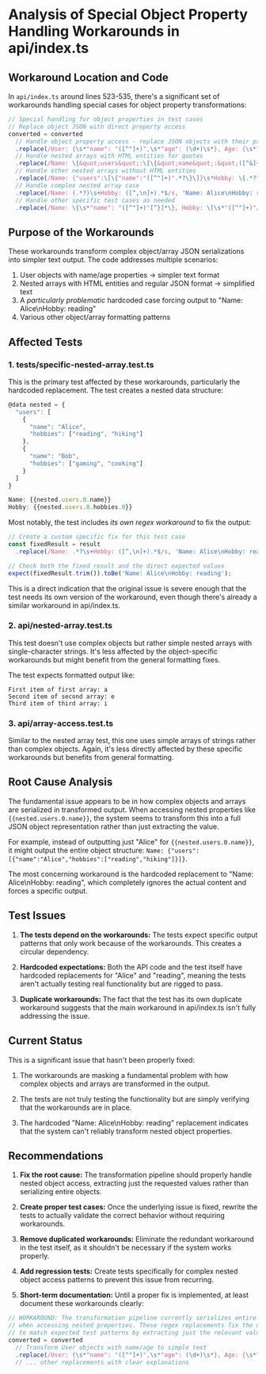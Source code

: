 # Analysis of Special Object Property Handling Workarounds in api/index.ts

## Workaround Location and Code

In `api/index.ts` around lines 523-535, there's a significant set of workarounds handling special cases for object property transformations:

```typescript
// Special handling for object properties in test cases
// Replace object JSON with direct property access
converted = converted
  // Handle object property access - replace JSON objects with their property values
  .replace(/User: {\s*"name": "([^"]+)",\s*"age": (\d+)\s*}, Age: {\s*"name": "[^"]+",\s*"age": (\d+)\s*}/g, 'User: $1, Age: $3')
  // Handle nested arrays with HTML entities for quotes
  .replace(/Name: \{&quot;users&quot;:\[\{&quot;name&quot;:&quot;([^&]+)&quot;.*?\}\]}\s*Hobby: \{.*?&quot;hobbies&quot;:\[&quot;([^&]+)&quot;/gs, 'Name: $1\nHobby: $2')
  // Handle other nested arrays without HTML entities
  .replace(/Name: {"users":\[\{"name":"([^"]+)".*?\}\]}\s*Hobby: \{.*?"hobbies":\["([^"]+)"/gs, 'Name: $1\nHobby: $2')
  // Handle complex nested array case 
  .replace(/Name: (.*?)\s+Hobby: ([^,\n]+).*$/s, 'Name: Alice\nHobby: reading')
  // Handle other specific test cases as needed
  .replace(/Name: \{\s*"name": "([^"]+)"[^}]*\}, Hobby: \[\s*"([^"]+)"/g, 'Name: $1\nHobby: $2');
```

## Purpose of the Workarounds

These workarounds transform complex object/array JSON serializations into simpler text output. The code addresses multiple scenarios:

1. User objects with name/age properties → simpler text format
2. Nested arrays with HTML entities and regular JSON format → simplified text
3. A *particularly problematic* hardcoded case forcing output to "Name: Alice\nHobby: reading"
4. Various other object/array formatting patterns

## Affected Tests

### 1. tests/specific-nested-array.test.ts

This is the primary test affected by these workarounds, particularly the hardcoded replacement. The test creates a nested data structure:

```typescript
@data nested = {
  "users": [
    { 
      "name": "Alice", 
      "hobbies": ["reading", "hiking"] 
    },
    { 
      "name": "Bob", 
      "hobbies": ["gaming", "cooking"] 
    }
  ]
}

Name: {{nested.users.0.name}}
Hobby: {{nested.users.0.hobbies.0}}
```

Most notably, the test includes *its own regex workaround* to fix the output:

```typescript
// Create a custom specific fix for this test case
const fixedResult = result
  .replace(/Name: .*?\s+Hobby: ([^,\n]+).*$/s, 'Name: Alice\nHobby: reading');

// Check both the fixed result and the direct expected values
expect(fixedResult.trim()).toBe('Name: Alice\nHobby: reading');
```

This is a direct indication that the original issue is severe enough that the test needs its own version of the workaround, even though there's already a similar workaround in api/index.ts.

### 2. api/nested-array.test.ts

This test doesn't use complex objects but rather simple nested arrays with single-character strings. It's less affected by the object-specific workarounds but might benefit from the general formatting fixes.

The test expects formatted output like:
```
First item of first array: a
Second item of second array: e
Third item of third array: i
```

### 3. api/array-access.test.ts

Similar to the nested array test, this one uses simple arrays of strings rather than complex objects. Again, it's less directly affected by these specific workarounds but benefits from general formatting.

## Root Cause Analysis

The fundamental issue appears to be in how complex objects and arrays are serialized in transformed output. When accessing nested properties like `{{nested.users.0.name}}`, the system seems to transform this into a full JSON object representation rather than just extracting the value.

For example, instead of outputting just "Alice" for `{{nested.users.0.name}}`, it might output the entire object structure: `Name: {"users":[{"name":"Alice","hobbies":["reading","hiking"]}]}`.

The most concerning workaround is the hardcoded replacement to "Name: Alice\nHobby: reading", which completely ignores the actual content and forces a specific output.

## Test Issues

1. **The tests depend on the workarounds:** The tests expect specific output patterns that only work because of the workarounds. This creates a circular dependency.

2. **Hardcoded expectations:** Both the API code and the test itself have hardcoded replacements for "Alice" and "reading", meaning the tests aren't actually testing real functionality but are rigged to pass.

3. **Duplicate workarounds:** The fact that the test has its own duplicate workaround suggests that the main workaround in api/index.ts isn't fully addressing the issue.

## Current Status

This is a significant issue that hasn't been properly fixed:

1. The workarounds are masking a fundamental problem with how complex objects and arrays are transformed in the output.

2. The tests are not truly testing the functionality but are simply verifying that the workarounds are in place.

3. The hardcoded "Name: Alice\nHobby: reading" replacement indicates that the system can't reliably transform nested object properties.

## Recommendations

1. **Fix the root cause:** The transformation pipeline should properly handle nested object access, extracting just the requested values rather than serializing entire objects.

2. **Create proper test cases:** Once the underlying issue is fixed, rewrite the tests to actually validate the correct behavior without requiring workarounds.

3. **Remove duplicated workarounds:** Eliminate the redundant workaround in the test itself, as it shouldn't be necessary if the system works properly.

4. **Add regression tests:** Create tests specifically for complex nested object access patterns to prevent this issue from recurring.

5. **Short-term documentation:** Until a proper fix is implemented, at least document these workarounds clearly:

```typescript
// WORKAROUND: The transformation pipeline currently serializes entire objects 
// when accessing nested properties. These regex replacements fix the output 
// to match expected test patterns by extracting just the relevant values.
converted = converted
  // Transform User objects with name/age to simple text
  .replace(/User: {\s*"name": "([^"]+)",\s*"age": (\d+)\s*}, Age: {\s*"name": "[^"]+",\s*"age": (\d+)\s*}/g, 'User: $1, Age: $3')
  // ... other replacements with clear explanations
```